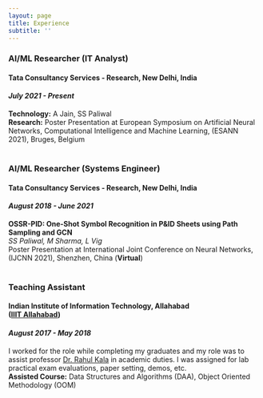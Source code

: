 ```yaml
---
layout: page
title: Experience
subtitle: ''
---
```


### AI/ML Researcher (IT Analyst)
#### **Tata Consultancy Services - Research, New Delhi, India**
#### _July 2021 - Present_

**Technology:** A Jain, SS Paliwal <br>
**Research:** Poster Presentation at European Symposium on Artificial Neural Networks, Computational Intelligence and Machine Learning, (ESANN 2021), Bruges, Belgium
<br><br>

### AI/ML Researcher (Systems Engineer)
#### **Tata Consultancy Services - Research, New Delhi, India**
#### _August 2018 - June 2021_

**OSSR-PID: One-Shot Symbol Recognition in P&ID Sheets using Path Sampling and GCN** <br>
_SS Paliwal, M Sharma, L Vig_ <br>
Poster Presentation at International Joint Conference on Neural Networks, (IJCNN 2021), Shenzhen, China (**Virtual**)<br>
<br>

### Teaching Assistant
#### **Indian Institute of Information Technology, Allahabad<br>([IIIT Allahabad](http://www.iiita.ac.in))**
#### _August 2017 - May 2018_

I worked for the role while completing my graduates and my role was to assist professor [Dr. Rahul Kala](http://rkala.in) in academic duties. I was assigned for lab practical exam evaluations, paper setting, demos, etc. <br>
**Assisted Course:** Data Structures and Algorithms (DAA), Object Oriented Methodology (OOM)<br>
<br>
